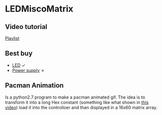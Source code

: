 # LEDMiscoMatrix


## Video tutorial
[Playlist](https://www.youtube.com/playlist?list=PLJ4C4QJkZZTiV9dprbRqfRA-bu3xNTBf2)

## Best buy
* [LED](https://www.aliexpress.com/item/colorful-led-Free-shipping-1m-4m-5m-ws2812b-rgb-led-strip-30-60-144-LED-Black/32512206461.html?spm=2114.search0104.3.17.32801c60NOqNTq&ws_ab_test=searchweb0_0,searchweb201602_1_10152_10151_10065_10344_10068_10342_10343_5722611_10340_10341_10696_5722911_5722811_5722711_10084_10083_10618_10304_10307_10302_5711211_10059_308_100031_10103_10624_10623_10622_10621_10620_5711311_5722511,searchweb201603_32,ppcSwitch_5&algo_expid=0293ae06-7970-4d6f-b84e-33dfe1609c0d-2&algo_pvid=0293ae06-7970-4d6f-b84e-33dfe1609c0d&priceBeautifyAB=0) ✓
* [Power supply](https://www.aliexpress.com/item/New-5V-2A-3A-4A-5A-6A-8A-10A-12A-20A-30A-40A-60A-SwitchLED-Power/32641542774.html?spm=2114.10010108.1000013.2.63cd2ee2U2Tq6B&scm=1007.13339.90158.0&scm_id=1007.13339.90158.0&scm-url=1007.13339.90158.0&pvid=1107b6e8-724c-465a-8ca8-e6adf5f1e1fc&_t=pvid:1107b6e8-724c-465a-8ca8-e6adf5f1e1fc,scm-url:1007.13339.90158.0) ✗


## Pacman Animation
Is a python2.7 program to make a pacman animated gif. The idea is to transform it into a long Hex constant (something like what shown in [this video](https://youtu.be/Q1iVtLQOZOI)) load it into the controlloer and than displayed in a 16x60 matrix array.
